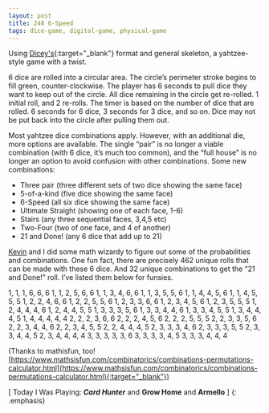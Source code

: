 ```yaml
---
layout: post
title: 248 6-Speed
tags: dice-game, digital-game, physical-game
---
```

Using [Dicey's](http://sandcastle.co/dicey){:target="_blank"} format and general skeleton, a yahtzee-style game with a twist.

6 dice are rolled into a circular area.  The circle’s perimeter stroke begins to fill green, counter-clockwise.  The player has 6 seconds to pull dice they want to keep out of the circle.  All dice remaining in the circle get re-rolled.  1 initial roll, and 2 re-rolls. The timer is based on the number of dice that are rolled. 6 seconds for 6 dice, 3 seconds for 3 dice, and so on.  Dice may not be put back into the circle after pulling them out.

Most yahtzee dice combinations apply. However, with an additional die, more options are available.  The single “pair” is no longer a viable combination (with 6 dice, it’s much too common), and the “full house” is no longer an option to avoid confusion with other combinations.  Some new combinations:

- Three pair (three different sets of two dice showing the same face)
- 5-of-a-kind (five dice showing the same face)
- 6-Speed (all six dice showing the same face)
- Ultimate Straight (showing one of each face, 1-6)
- Stairs (any three sequential faces, 3,4,5 etc)
- Two-Four (two of one face, and 4 of another)
- 21 and Done! (any 6 dice that add up to 21)

[Kevin](http://kevinmcgillivray.net) and I did some math wizardy to figure out some of the probabilities and combinations.  One fun fact, there are precisely 462 unique rolls that can be made with these 6 dice.  And 32 unique combinations to get the “21 and Done!” roll.  I’ve listed them below for funsies.

1, 1, 1, 6, 6, 6
1, 1, 2, 5, 6, 6
1, 1, 3, 4, 6, 6
1, 1, 3, 5, 5, 6
1, 1, 4, 4, 5, 6
1, 1, 4, 5, 5, 5
1, 2, 2, 4, 6, 6
1, 2, 2, 5, 5, 6
1, 2, 3, 3, 6, 6
1, 2, 3, 4, 5, 6
1, 2, 3, 5, 5, 5
1, 2, 4, 4, 4, 6
1, 2, 4, 4, 5, 5
1, 3, 3, 3, 5, 6
1, 3, 3, 4, 4, 6
1, 3, 3, 4, 5, 5
1, 3, 4, 4, 4, 5
1, 4, 4, 4, 4, 4
2, 2, 2, 3, 6, 6
2, 2, 2, 4, 5, 6
2, 2, 2, 5, 5, 5
2, 2, 3, 3, 5, 6
2, 2, 3, 4, 4, 6
2, 2, 3, 4, 5, 5
2, 2, 4, 4, 4, 5
2, 3, 3, 3, 4, 6
2, 3, 3, 3, 5, 5
2, 3, 3, 4, 4, 5
2, 3, 4, 4, 4, 4
3, 3, 3, 3, 3, 6
3, 3, 3, 3, 4, 5
3, 3, 3, 4, 4, 4

(Thanks to mathisfun, too! [https://www.mathsisfun.com/combinatorics/combinations-permutations-calculator.html](https://www.mathsisfun.com/combinatorics/combinations-permutations-calculator.html){:target="_blank"})

[ Today I Was Playing: ***Card Hunter*** and **Grow Home** and **Armello** ]
{: .emphasis}


